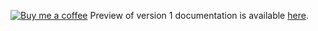 [![Buy me a coffee](https://img.shields.io/badge/Buy%20me%20a%20coffee-048754?logo=buymeacoffee)](https://jaywcjlove.github.io/#/sponsor) 
Preview of version 1 documentation is available [here](https://raw.githack.com/uiwjs/react-json-view/v1-docs/index.html).
